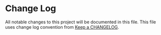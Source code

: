 # Change Log
All notable changes to this project will be documented in this file.
This file uses change log convention from [Keep a CHANGELOG](http://keepachangelog.com).


[unreleased]: https://github.com/dgnest/ansible-role-rabbitmq/compare/0.0.4...HEAD
[0.0.4]: https://github.com/dgnest/ansible-role-rabbitmq/compare/0.0.3...0.0.4
[0.0.3]: https://github.com/dgnest/ansible-role-rabbitmq/compare/0.0.2...0.0.3
[0.0.2]: https://github.com/dgnest/ansible-role-rabbitmq/compare/0.0.1...0.0.2
[0.0.1]: https://github.com/dgnest/ansible-role-rabbitmq/compare/0.0.0...0.0.1

[CHANGELOG.md]: CHANGELOG.md
[CONTRIBUTING.md]: CONTRIBUTING.md
[LICENCE]: LICENCE
[README.md]: README.md
